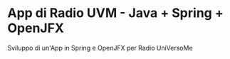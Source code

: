 # App di Radio UVM - Java + Spring + OpenJFX
Sviluppo di un'App in Spring e OpenJFX per Radio UniVersoMe
